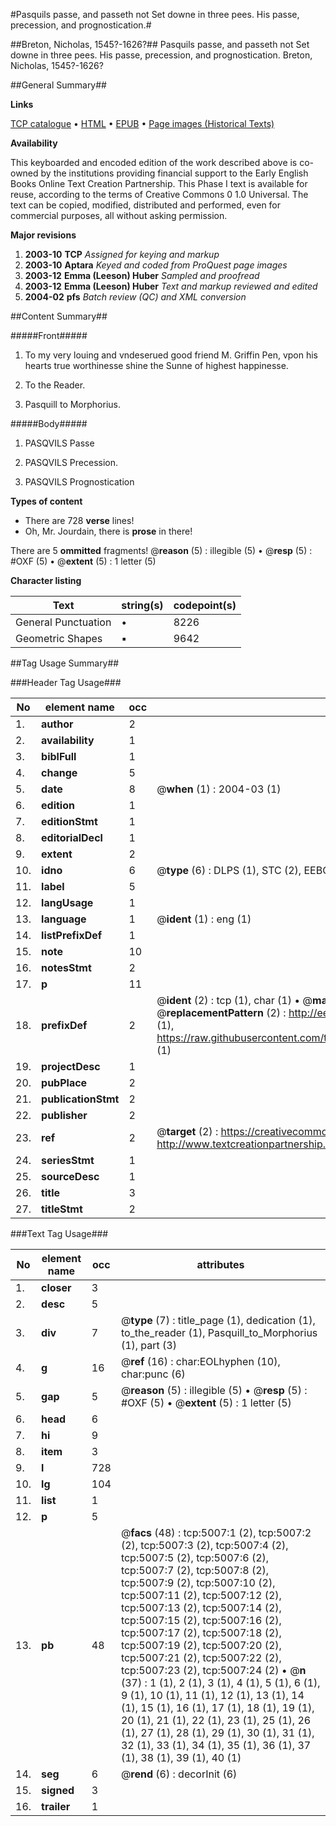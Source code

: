 #Pasquils passe, and passeth not Set downe in three pees. His passe, precession, and prognostication.#

##Breton, Nicholas, 1545?-1626?##
Pasquils passe, and passeth not Set downe in three pees. His passe, precession, and prognostication.
Breton, Nicholas, 1545?-1626?

##General Summary##

**Links**

[TCP catalogue](http://www.ota.ox.ac.uk/tcp/)  • 
[HTML](http://tei.it.ox.ac.uk/tcp/Texts-HTML/free/A16/A16773.html)  • 
[EPUB](http://tei.it.ox.ac.uk/tcp/Texts-EPUB/free/A16/A16773.epub) • 
[Page images (Historical Texts)](https://data.historicaltexts.jisc.ac.uk/view?pubId=eebo-99840496e&pageId=eebo-99840496e-5007-1)

**Availability**

This keyboarded and encoded edition of the
	       work described above is co-owned by the institutions
	       providing financial support to the Early English Books
	       Online Text Creation Partnership. This Phase I text is
	       available for reuse, according to the terms of Creative
	       Commons 0 1.0 Universal. The text can be copied,
	       modified, distributed and performed, even for
	       commercial purposes, all without asking permission.

**Major revisions**

1. __2003-10__ __TCP__ *Assigned for keying and markup*
1. __2003-10__ __Aptara__ *Keyed and coded from ProQuest page images*
1. __2003-12__ __Emma (Leeson) Huber__ *Sampled and proofread*
1. __2003-12__ __Emma (Leeson) Huber__ *Text and markup reviewed and edited*
1. __2004-02__ __pfs__ *Batch review (QC) and XML conversion*

##Content Summary##

#####Front#####

1. To my very louing and vndeserued
good friend M. Griffin Pen, vpon his
hearts true worthinesse shine the Sunne
of highest happinesse.

1. To the Reader.

1. Pasquill to Morphorius.

#####Body#####

1. PASQVILS
Passe

1. PASQVILS
Precession.

1. PASQVILS
Prognostication

**Types of content**

  * There are 728 **verse** lines!
  * Oh, Mr. Jourdain, there is **prose** in there!

There are 5 **ommitted** fragments! 
 @__reason__ (5) : illegible (5)  •  @__resp__ (5) : #OXF (5)  •  @__extent__ (5) : 1 letter (5)

**Character listing**


|Text|string(s)|codepoint(s)|
|---|---|---|
|General Punctuation|•|8226|
|Geometric Shapes|▪|9642|

##Tag Usage Summary##

###Header Tag Usage###

|No|element name|occ|attributes|
|---|---|---|---|
|1.|__author__|2||
|2.|__availability__|1||
|3.|__biblFull__|1||
|4.|__change__|5||
|5.|__date__|8| @__when__ (1) : 2004-03 (1)|
|6.|__edition__|1||
|7.|__editionStmt__|1||
|8.|__editorialDecl__|1||
|9.|__extent__|2||
|10.|__idno__|6| @__type__ (6) : DLPS (1), STC (2), EEBO-CITATION (1), PROQUEST (1), VID (1)|
|11.|__label__|5||
|12.|__langUsage__|1||
|13.|__language__|1| @__ident__ (1) : eng (1)|
|14.|__listPrefixDef__|1||
|15.|__note__|10||
|16.|__notesStmt__|2||
|17.|__p__|11||
|18.|__prefixDef__|2| @__ident__ (2) : tcp (1), char (1)  •  @__matchPattern__ (2) : ([0-9\-]+):([0-9IVX]+) (1), (.+) (1)  •  @__replacementPattern__ (2) : http://eebo.chadwyck.com/downloadtiff?vid=$1&page=$2 (1), https://raw.githubusercontent.com/textcreationpartnership/Texts/master/tcpchars.xml#$1 (1)|
|19.|__projectDesc__|1||
|20.|__pubPlace__|2||
|21.|__publicationStmt__|2||
|22.|__publisher__|2||
|23.|__ref__|2| @__target__ (2) : https://creativecommons.org/publicdomain/zero/1.0/ (1), http://www.textcreationpartnership.org/docs/. (1)|
|24.|__seriesStmt__|1||
|25.|__sourceDesc__|1||
|26.|__title__|3||
|27.|__titleStmt__|2||


###Text Tag Usage###

|No|element name|occ|attributes|
|---|---|---|---|
|1.|__closer__|3||
|2.|__desc__|5||
|3.|__div__|7| @__type__ (7) : title_page (1), dedication (1), to_the_reader (1), Pasquill_to_Morphorius (1), part (3)|
|4.|__g__|16| @__ref__ (16) : char:EOLhyphen (10), char:punc (6)|
|5.|__gap__|5| @__reason__ (5) : illegible (5)  •  @__resp__ (5) : #OXF (5)  •  @__extent__ (5) : 1 letter (5)|
|6.|__head__|6||
|7.|__hi__|9||
|8.|__item__|3||
|9.|__l__|728||
|10.|__lg__|104||
|11.|__list__|1||
|12.|__p__|5||
|13.|__pb__|48| @__facs__ (48) : tcp:5007:1 (2), tcp:5007:2 (2), tcp:5007:3 (2), tcp:5007:4 (2), tcp:5007:5 (2), tcp:5007:6 (2), tcp:5007:7 (2), tcp:5007:8 (2), tcp:5007:9 (2), tcp:5007:10 (2), tcp:5007:11 (2), tcp:5007:12 (2), tcp:5007:13 (2), tcp:5007:14 (2), tcp:5007:15 (2), tcp:5007:16 (2), tcp:5007:17 (2), tcp:5007:18 (2), tcp:5007:19 (2), tcp:5007:20 (2), tcp:5007:21 (2), tcp:5007:22 (2), tcp:5007:23 (2), tcp:5007:24 (2)  •  @__n__ (37) : 1 (1), 2 (1), 3 (1), 4 (1), 5 (1), 6 (1), 9 (1), 10 (1), 11 (1), 12 (1), 13 (1), 14 (1), 15 (1), 16 (1), 17 (1), 18 (1), 19 (1), 20 (1), 21 (1), 22 (1), 23 (1), 25 (1), 26 (1), 27 (1), 28 (1), 29 (1), 30 (1), 31 (1), 32 (1), 33 (1), 34 (1), 35 (1), 36 (1), 37 (1), 38 (1), 39 (1), 40 (1)|
|14.|__seg__|6| @__rend__ (6) : decorInit (6)|
|15.|__signed__|3||
|16.|__trailer__|1||
